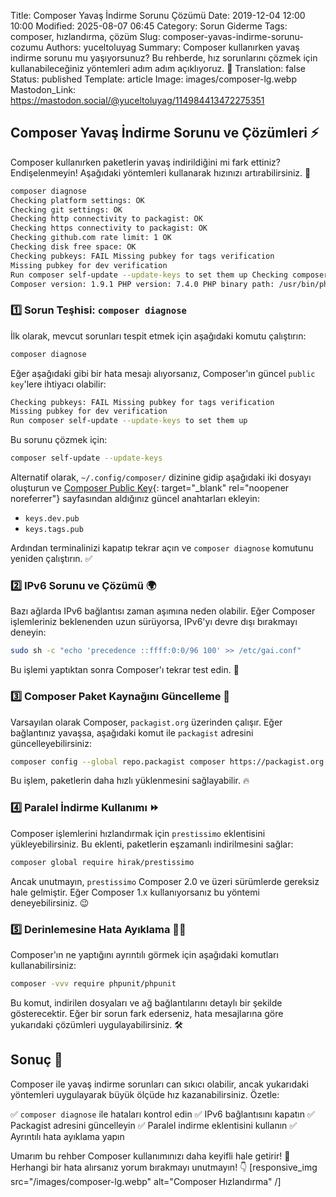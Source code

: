 Title: Composer Yavaş İndirme Sorunu Çözümü
Date: 2019-12-04 12:00 10:00
Modified: 2025-08-07 06:45
Category: Sorun Giderme
Tags: composer, hızlandırma, çözüm
Slug: composer-yavas-indirme-sorunu-cozumu
Authors: yuceltoluyag
Summary: Composer kullanırken yavaş indirme sorunu mu yaşıyorsunuz? Bu rehberde, hız sorunlarını çözmek için kullanabileceğiniz yöntemleri adım adım açıklıyoruz. 🚀
Translation: false
Status: published
Template: article
Image: images/composer-lg.webp
Mastodon_Link: https://mastodon.social/@yuceltoluyag/114984413472275351


## Composer Yavaş İndirme Sorunu ve Çözümleri ⚡

Composer kullanırken paketlerin yavaş indirildiğini mi fark ettiniz? Endişelenmeyin! Aşağıdaki yöntemleri kullanarak hızınızı artırabilirsiniz. 💨

```bash
composer diagnose
Checking platform settings: OK
Checking git settings: OK
Checking http connectivity to packagist: OK
Checking https connectivity to packagist: OK
Checking github.com rate limit: 1 OK
Checking disk free space: OK
Checking pubkeys: FAIL Missing pubkey for tags verification
Missing pubkey for dev verification
Run composer self-update --update-keys to set them up Checking composer version: OK
Composer version: 1.9.1 PHP version: 7.4.0 PHP binary path: /usr/bin/php
```


### 1️⃣ Sorun Teşhisi: `composer diagnose`

İlk olarak, mevcut sorunları tespit etmek için aşağıdaki komutu çalıştırın:

```bash
composer diagnose
```

Eğer aşağıdaki gibi bir hata mesajı alıyorsanız, Composer'ın güncel `public key`'lere ihtiyacı olabilir:

```bash
Checking pubkeys: FAIL Missing pubkey for tags verification
Missing pubkey for dev verification
Run composer self-update --update-keys to set them up
```

Bu sorunu çözmek için:

```bash
composer self-update --update-keys
```

Alternatif olarak, `~/.config/composer/` dizinine gidip aşağıdaki iki dosyayı oluşturun ve [Composer Public Key](https://composer.github.io/pubkeys.html){: target="_blank" rel="noopener noreferrer"} sayfasından aldığınız güncel anahtarları ekleyin:

- `keys.dev.pub`
- `keys.tags.pub`

Ardından terminalinizi kapatıp tekrar açın ve `composer diagnose` komutunu yeniden çalıştırın. ✅



### 2️⃣ IPv6 Sorunu ve Çözümü 🌍

Bazı ağlarda IPv6 bağlantısı zaman aşımına neden olabilir. Eğer Composer işlemleriniz beklenenden uzun sürüyorsa, IPv6'yı devre dışı bırakmayı deneyin:

```bash
sudo sh -c "echo 'precedence ::ffff:0:0/96 100' >> /etc/gai.conf"
```

Bu işlemi yaptıktan sonra Composer'ı tekrar test edin. 🚀



### 3️⃣ Composer Paket Kaynağını Güncelleme 🔄

Varsayılan olarak Composer, `packagist.org` üzerinden çalışır. Eğer bağlantınız yavaşsa, aşağıdaki komut ile `packagist` adresini güncelleyebilirsiniz:

```bash
composer config --global repo.packagist composer https://packagist.org
```

Bu işlem, paketlerin daha hızlı yüklenmesini sağlayabilir. 🔥



### 4️⃣ Paralel İndirme Kullanımı ⏩

Composer işlemlerini hızlandırmak için `prestissimo` eklentisini yükleyebilirsiniz. Bu eklenti, paketlerin eşzamanlı indirilmesini sağlar:

```bash
composer global require hirak/prestissimo
```

Ancak unutmayın, `prestissimo` Composer 2.0 ve üzeri sürümlerde gereksiz hale gelmiştir. Eğer Composer 1.x kullanıyorsanız bu yöntemi deneyebilirsiniz. 😉



### 5️⃣ Derinlemesine Hata Ayıklama 🕵️‍♂️

Composer'ın ne yaptığını ayrıntılı görmek için aşağıdaki komutları kullanabilirsiniz:

```bash
composer -vvv require phpunit/phpunit
```

Bu komut, indirilen dosyaları ve ağ bağlantılarını detaylı bir şekilde gösterecektir. Eğer bir sorun fark ederseniz, hata mesajlarına göre yukarıdaki çözümleri uygulayabilirsiniz. 🛠️



## Sonuç 🎯

Composer ile yavaş indirme sorunları can sıkıcı olabilir, ancak yukarıdaki yöntemleri uygulayarak büyük ölçüde hız kazanabilirsiniz. Özetle:

✅ `composer diagnose` ile hataları kontrol edin
✅ IPv6 bağlantısını kapatın
✅ Packagist adresini güncelleyin
✅ Paralel indirme eklentisini kullanın
✅ Ayrıntılı hata ayıklama yapın

Umarım bu rehber Composer kullanımınızı daha keyifli hale getirir! 🎉
Herhangi bir hata alırsanız yorum bırakmayı unutmayın! 👇
[responsive_img src="/images/composer-lg.webp" alt="Composer Hızlandırma" /]
